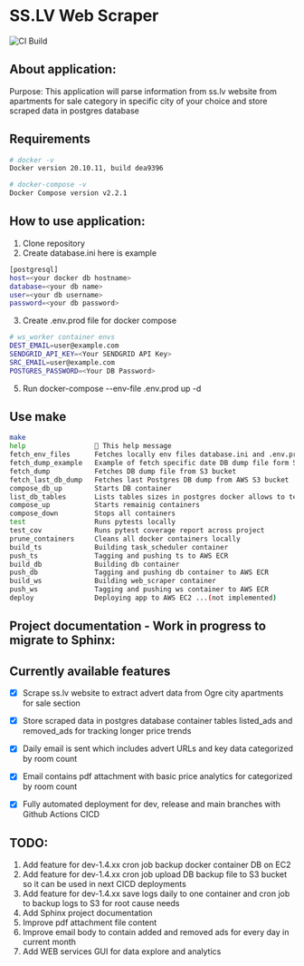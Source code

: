 # SS.LV Web Scraper 

![CI Build ](https://github.com/vfedotovs/sslv_web_scraper/actions/workflows/main.yml/badge.svg)

## About application:
Purpose: This application will parse information from ss.lv website from apartments for sale category in specific city of your choice
and store scraped data in postgres database


## Requirements

```bash
# docker -v                                                                 
Docker version 20.10.11, build dea9396

# docker-compose -v                                                                  
Docker Compose version v2.2.1

```

## How to use application:
1. Clone repository 
2. Create database.ini here is example
```bash                                      
[postgresql]
host=<your docker db hostname>
database=<your db name>
user=<your db username>
password=<your db password>

```
3. Create .env.prod file for docker compose
```bash                                      
# ws_worker container envs
DEST_EMAIL=user@example.com
SENDGRID_API_KEY=<Your SENDGRID API Key>
SRC_EMAIL=user@example.com
POSTGRES_PASSWORD=<Your DB Password>
```
5. Run docker-compose --env-file .env.prod up -d

## Use make
```bash
make                                                                          
help                 💬 This help message
fetch_env_files      Fetches locally env files database.ini and .env.prod
fetch_dump_example   Example of fetch specific date DB dump file form S3 bucket
fetch_dump           Fetches DB dump file from S3 bucket
fetch_last_db_dump   Fetches last Postgres DB dump from AWS S3 bucket
compose_db_up        Starts DB container
list_db_tables       Lists tables sizes in postgres docker allows to test if DB dump was restored correctly
compose_up           Starts remainig containers
compose_down         Stops all containers
test                 Runs pytests locally
test_cov             Runs pytest coverage report across project
prune_containers     Cleans all docker containers locally
build_ts             Building task_scheduler container
push_ts              Tagging and pushing ts to AWS ECR
build_db             Building db container
push_db              Tagging and pushing db container to AWS ECR
build_ws             Building web_scraper container
push_ws              Tagging and pushing ws container to AWS ECR
deploy               Deploying app to AWS EC2 ...(not implemented)
```


## Project documentation - Work in progress to migrate to Sphinx: 


## Currently available features
- [x] Scrape ss.lv website to extract advert data from Ogre city apartments for sale section
- [x] Store scraped data in postgres database container tables listed_ads and removed_ads for tracking longer price trends
- [x] Daily email is sent which includes advert URLs and key data categorized by room count
- [x] Email contains pdf attachment with basic price analytics for categorized by room count
- [x] Fully automated deployment for dev, release and main branches with Github Actions CICD 


## TODO:
1. Add feature for dev-1.4.xx cron job backup docker container DB on EC2 
2. Add feature for dev-1.4.xx cron job upload DB backup file to S3 bucket so it can be used in next CICD deployments 
3. Add feature for dev-1.4.xx save logs daily to one container and cron job to backup logs to S3 for root cause needs
4. Add Sphinx project documentation 
5. Improve pdf attachment file content
6. Improve email body to contain added and removed ads for every day in current month
7. Add WEB services GUI for data explore and analytics  

